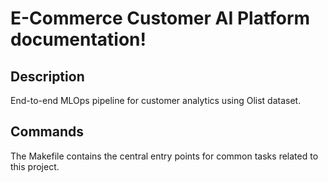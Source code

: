 # E-Commerce Customer AI Platform documentation!

## Description

End-to-end MLOps pipeline for customer analytics using Olist dataset.

## Commands

The Makefile contains the central entry points for common tasks related to this project.

